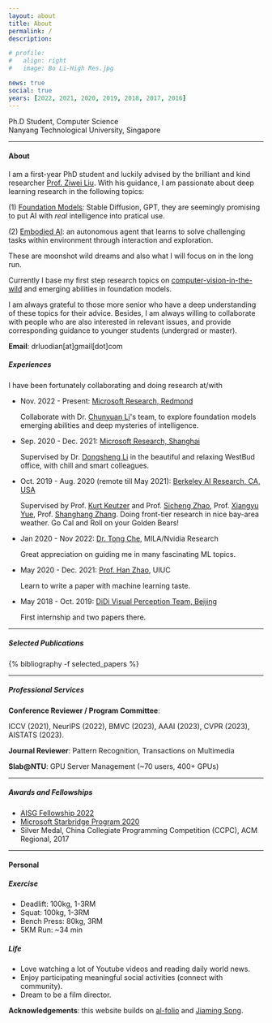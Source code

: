 ```yaml
---
layout: about
title: About
permalink: /
description:

# profile:
#   align: right
#   image: Bo Li-High Res.jpg

news: true
social: true
years: [2022, 2021, 2020, 2019, 2018, 2017, 2016]
---
```


Ph.D Student, Computer Science <br/>
Nanyang Technological University, Singapore <br/>
<!-- <a href="assets/pdf/jiaming_cv.pdf" target="_blank"><b>Curriculum Vitae</b></a> -->

---- 
#### About

I am a first-year PhD student and luckily advised by the brilliant and kind researcher [Prof. Ziwei Liu](https://liuziwei7.github.io/). With his guidance, I am passionate about deep learning research in the following topics:

(1) [Foundation Models](https://crfm.stanford.edu/commentary/2021/10/18/steinhardt.html): Stable Diffusion, GPT, they are seemingly promising to put AI with *real* intelligence into pratical use.

(2) [Embodied AI](https://embodied-ai.org/): an autonomous agent that learns to solve challenging tasks within environment through interaction and exploration.

These are moonshot wild dreams and also what I will focus on in the long run. 

Currently I base my first step research topics on [computer-vision-in-the-wild](https://github.com/Computer-Vision-in-the-Wild/CVinW_Readings) and emerging abilities in foundation models.

I am always grateful to those more senior who have a deep understanding of these topics for their advice. Besides, I am always willing to collaborate with people who are also interested in relevant issues, and provide corresponding guidance to younger students (undergrad or master).
<!-- If you are an undergraduate & master student and want to dive in these topics, I am willing to provide academic guidance and research collaboration. -->

**Email**: drluodian[at]gmail[dot]com

##### Experiences
I have been fortunately  collaborating and doing research at/with

-   Nov. 2022 - Present: [Microsoft Research, Redmond](https://www.microsoft.com/en-us/research/lab/microsoft-research-redmond/)

    Collaborate with Dr. [Chunyuan Li](https://chunyuan.li/)'s team, to explore foundation models emerging abilities and deep mysteries of intelligence.

-   Sep. 2020 - Dec. 2021: [Microsoft Research, Shanghai](https://www.microsoft.com/en-us/research/group/shanghai-ai-ml-group/)
    
    Supervised by Dr. [Dongsheng Li](http://recmind.cn/) in the beautiful and relaxing WestBud office, with chill and smart colleagues.

- Oct. 2019 - Aug. 2020 (remote till May 2021): [Berkeley AI Research, CA, USA](https://bair.berkeley.edu/)
    
    Supervised by Prof. [Kurt Keutzer](https://people.eecs.berkeley.edu/~keutzer/)  and Prof. [Sicheng Zhao](https://sites.google.com/view/schzhao), Prof. [Xiangyu Yue](https://www.ie.cuhk.edu.hk/people/xyyue.shtml), Prof. [Shanghang Zhang](https://www.shanghangzhang.com/). Doing front-tier research in nice bay-area weather. Go Cal and Roll on your Golden Bears!

- Jan 2020 - Nov 2022: [Dr. Tong Che](https://nvr-avg.github.io/author/gerry-che/), MILA/Nvidia Research

    Great appreciation on guiding me in many fascinating ML topics.

- May 2020 - Dec. 2021: [Prof. Han Zhao](https://hanzhaoml.github.io/), UIUC

    Learn to write a paper with machine learning taste.

- May 2018 - Oct. 2019: [DiDi Visual Perception Team, Beijing](https://www.didiglobal.com/science/ailabs)

    First internship and two papers there.


----

##### Selected Publications

<div class="publications">

{% bibliography -f selected_papers %}

</div>

----
##### Professional Services

**Conference Reviewer / Program Committee**: 

ICCV (2021), NeurIPS (2022), BMVC (2023), AAAI (2023), CVPR (2023), AISTATS (2023).

**Journal Reviewer**: Pattern Recognition, Transactions on Multimedia

**Slab@NTU**: GPU Server Management (~70 users, 400+ GPUs)

<!-- **Workshop organization**:
- [NeurIPS 2019 Workshop on Information Theory and Machine Learning](https://sites.google.com/view/itml19/home) (chair)
- [DALI 2018 Workshop on Generative Models and Reinforcement Learning](http://dalimeeting.org/dali2018//program) (chair) -->

----

##### Awards and Fellowships

- [AISG Fellowship 2022](https://aisingapore.org/research/aisg-phd-fellowship-programme/)
- [Microsoft Starbridge Program 2020](https://www.msra.cn/zh-cn/connections/academic-programs/xingqiao)
- Silver Medal, China Collegiate Programming Competition (CCPC), ACM Regional, 2017

----

#### Personal

##### Exercise
- Deadlift: 100kg, 1-3RM
- Squat: 100kg, 1-3RM
- Bench Press: 80kg, 3RM
- 5KM Run: ~34 min

##### Life
- Love watching a lot of Youtube videos and reading daily world news.
- Enjoy participating meaningful social activities (connect with community).
- Dream to be a film director.

**Acknowledgements**: this website builds on [al-folio](https://github.com/alshedivat/al-folio) and [Jiaming Song](https://github.com/jiamings/tsong.me).